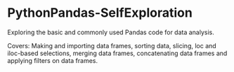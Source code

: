 # PythonPandas-SelfExploration
Exploring the basic and commonly used Pandas code for data analysis. 

Covers: Making and importing data frames, sorting data, slicing,  loc and iloc-based selections, merging data frames, concatenating data frames and
applying filters on data frames.

